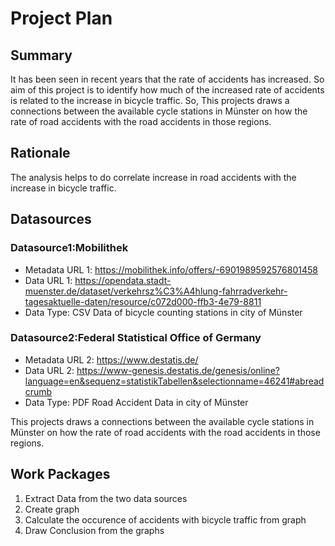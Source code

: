 # Project Plan

## Summary

<!-- Describe your data science project in max. 5 sentences. -->
It has been seen in recent years that the rate of accidents has increased. 
So aim of this project is to identify how much of the increased rate of accidents is related to the increase in bicycle traffic.
So, This projects draws a connections between the available cycle stations in Münster on how the rate of road accidents with the road accidents in those regions. 

## Rationale

<!-- Outline the impact of the analysis, e.g. which pains it solves. -->
The analysis helps to do correlate increase in road accidents with the increase in bicycle traffic.

## Datasources

<!-- Describe each datasources you plan to use in a section. Use the prefic "DatasourceX" where X is the id of the datasource. -->

### Datasource1:Mobilithek
* Metadata URL 1: https://mobilithek.info/offers/-6901989592576801458
* Data URL 1: https://opendata.stadt-muenster.de/dataset/verkehrsz%C3%A4hlung-fahrradverkehr-tagesaktuelle-daten/resource/c072d000-ffb3-4e79-8811 
* Data Type: CSV
Data of bicycle counting stations in city of Münster

### Datasource2:Federal Statistical Office of Germany
* Metadata URL 2: https://www.destatis.de/
* Data URL 2: https://www-genesis.destatis.de/genesis/online?language=en&sequenz=statistikTabellen&selectionname=46241#abreadcrumb
* Data Type: PDF
Road Accident Data in city of Münster

This projects draws a connections between the available cycle stations in Münster on how the rate of road accidents with the road accidents in those regions.

## Work Packages

<!-- List of work packages ordered sequentially, each pointing to an issue with more details. -->

1. Extract Data from the two data sources
2. Create graph
3. Calculate the occurence of accidents with bicycle traffic from graph
4. Draw Conclusion from the graphs

[i1]: https://github.com/jvalue/2023-amse-template/issues/1

